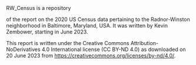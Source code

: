 <!-- README.md file for RW_Census repo --> RW_Census is a repository
of the report on the 2020 US Census data pertaining to the
Radnor-Winston neighborhood in Baltimore, Maryland, USA. It was
written by Kevin Zembower, starting in June 2023.

This report is written under the Creative Commons
Attribution-NoDerivatives 4.0 International license (CC BY-ND 4.0) as
downloaded on 20 June 2023 from
https://creativecommons.org/licenses/by-nd/4.0/.
